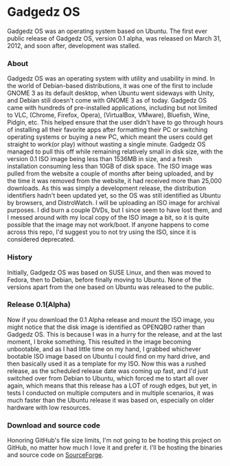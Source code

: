 Gadgedz OS
=========

Gadgedz OS was an operating system based on Ubuntu. The first ever public release of Gadgedz OS, version 0.1 alpha, was released on March 31, 2012, and soon after, development was stalled. 

### About

Gadgedz OS was an operating system with utility and usability in mind. In the world of Debian-based distributions, it was one of the first to include GNOME 3 as its default desktop, when Ubuntu went sideways with Unity, and Debian still doesn't come with GNOME 3 as of today. Gadgedz OS came with hundreds of pre-installed applications, including but not limited to VLC, (Chrome, Firefox, Opera), (VirtualBox, VMware), Bluefish, Wine, Pidgin, etc. This helped ensure that the user didn't have to go through hours of installing all their favorite apps after formatting their PC or switching operating systems or buying a new PC, which meant the users could get straight to work(or play) without wasting a single minute. Gadgedz OS managed to pull this off while remaining relatively small in disk size, with the version 0.1 ISO image being less than 1536MB in size, and a fresh installation consuming less than 10GB of disk space. The ISO image was pulled from the website a couple of months after being uploaded, and by the time it was removed from the website, it had received more than 25,000 downloads. As this was simply a development release, the distribution identifiers hadn't been updated yet, so the OS was still identified as Ubuntu by browsers, and DistroWatch. I will be uploading an ISO image for archival purposes. I did burn a couple DVDs, but I since seem to have lost them, and I messed around with my local copy of the ISO image a bit, so it is quite possible that the image may not work/boot. If anyone happens to come across this repo, I'd suggest you to not try using the ISO, since it is considered deprecated.

### History

Initially, Gadgedz OS was based on SUSE Linux, and then was moved to Fedora, then to Debian, before finally moving to Ubuntu. None of the versions apart from the one based on Ubuntu was released to the public. 

### Release 0.1(Alpha)

Now if you download the 0.1 Alpha release and mount the ISO image, you might notice that the disk image is identified as OPENQBO rather than Gadgedz OS. This is because I was in a hurry for the release, and at the last moment, I broke something. This resulted in the image becoming unbootable, and as I had little time on my hand, I grabbed whichever bootable ISO image based on Ubuntu I could find on my hard drive, and then basically used it as a template for my ISO. Now this was a rushed release, as the scheduled release date was coming up fast, and I'd just switched over from Debian to Ubuntu, which forced me to start all over again, which means that this release has a LOT of rough edges, but yet, in tests I conducted on multiple computers and in multiple scenarios, it was much faster than the Ubuntu release it was based on, especially on older hardware with low resources.

### Download and source code

Honoring GitHub's file size limits, I'm not going to be hosting this project on GitHub, no matter how much I love it and prefer it. I'll be hosting the binaries and source code on [SourceForge](https://sourceforge.net/p/gadgedzos). 
